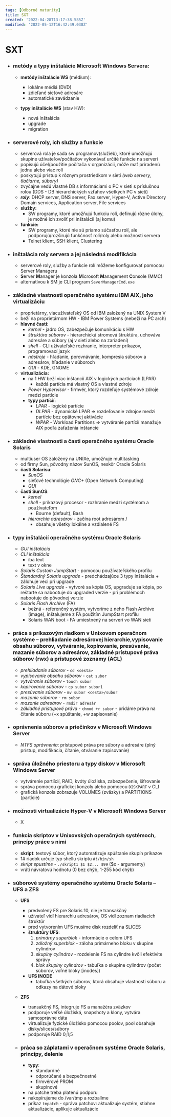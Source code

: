```yaml
---
tags: [Odborné maturity]
title: SXT
created: '2022-04-28T13:17:38.585Z'
modified: '2022-05-12T16:42:49.038Z'
---
```


# SXT

- ### metódy a typy inštalácie Microsoft Windows Servera:
  - **metódy inštalácie WS** (médium):
    - lokálne médiá (DVD)
    - zdieľané sieťové adresáre
    - automatické zavádzanie
  
  - **typy inštalácie WS** (stav HW):
    - nová inštalácia
    - upgrade
    - migration

- ### serverové roly, ich služby a funkcie
  - serverová rola je sada sw programov(služieb), ktoré umožňujú skupine užívateľov/počítačov vykonávať určité funkcie na serveri
  - popisujú účel/použitie počítača v organizácii, môže mať priradenú jednu alebo viac rolí
  - poskytujú prístup k rôznym prostriedkom v sieti *(web servery, tlačiarne, súbory)*
  - zvyčajne vedú vlastné DB s informáciami o PC v sieti s príslušnou rolou (DDS - DB hierarchických vzťahov všetkých PC v sieti)
  - ***roly***: DHCP server, DNS server, Fax server, Hyper-V, Active Directory Domain services, Application server, File services
  - **služby:**
    - SW programy, ktoré umožňujú funkciu rolí, definujú rôzne úlohy, je možné ich zvoliť pri inštalácii (aj komu)
  - **funkcie:**
    - SW programy, ktoré nie sú priamo súčasťou rolí, ale podporujú/rozširujú funkčnosť rolí/roly alebo možnosti servera
    - Telnet klient, SSH klient, Clustering 

- ### inštalácia roly servera a jej následná modifikácia
  - serverové roly, služby a funkcie rolí môžeme konfigurovať pomocou Server Manageru
  - **S**erver **M**anager je konzola **M**icrosoft **M**anagement **C**onsole (MMC)
  - alternatívou k SM je CLI program `SeverManagerCmd.exe`

- ### základné vlastnosti operačného systému IBM AIX, jeho virtualizáciu
  - proprietárny, viacužívateľský OS od IBM založený na UNIX System V
  - beží na proprietárnom HW - IBM Power Systems (nebeží na PC arch)
  - **hlavné časti:**
    - *kernel* - jadro OS, zabezpečuje komunikáciu s HW
    - *štruktúra súborov* - hierarchická stromová štruktúra, uchováva adresáre a súbory (aj v sieti alebo na zariadení)
    - *shell* - CLI užívateľské rozhranie, interpreter príkazov, programovací jazyk
    - *nástroje* - hľadanie, porovnávanie, kompresia súborov a adresárov, hľadanie v súboroch
    - *GUI* - KDE, GNOME
  - **virtualizácia:**
    - na 1 HW beží viac inštancií AIX v logických partíciach (LPAR)
      - každá partícia má vlastný OS a vlastné zdroje
    - *Power Hypervisor* - firmvér, ktorý rozdeľuje systémové zdroje medzi partície
    - **typy partícií**:
      - *LPAR* - logické partície
      - *DLPAR* - dynamické LPAR => rozdeľovanie zdrojov medzi partície bez opätovnej aktivácie
      - *WPAR* - Workload Partitions => vytváranie partícií manažuje AIX podľa zaťaženia inštancie

- ### základné vlastnosti a časti operačného systému Oracle Solaris
  - multiuser OS založený na UNIXe, umožňuje multitasking
  - od firmy Sun, pôvodny názov SunOS, neskôr Oracle Solaris
  - **časti Solarisu**:
    - *SunOS*
    - sieťové technológie *ONC+* (Open Network Computing)
    - *GUI*
  - **časti SunOS**:
    - *kernel*
    - *shell* - príkazový procesor - rozhranie medzi systémom a používateľom
      - Bourne (default), Bash
    - *hierarchia adresárov* - začína root adresárom / 
      - obsahuje všetky lokálne a vzdialené FS
  
- ### typy inštalácií operačného systému Oracle Solaris
  - *GUI inštalácia*
  - *CLI inštalácia*
      - iba text
      - text v okne
  - *Solaris Custom JumpStart* - pomocou používateľského profilu
  - *Štandardný Solaris upgrade* - predchádzajúce 3 typy inštalácia + zálohuje veci pri upgrade
  - *Solaris Live upgrade* - vytvoré sa kópia OS, upgraduje sa kópia, po reštarte sa nabootuje do upgraded verzie - pri problémoch nabootuje do pôvodnej verzie
  - *Solaris Flash Archive* (FA)
      - bežná - referenčný systém, vytvoríme z neho Flash Archive (image), inštalujeme z FA použitím JumpStart profilu
      - Solaris WAN boot - FA umiestnený na serveri vo WAN sieti

- ### práca s príkazovým riadkom v Unixovom operačnom systéme – prehliadanie adresárovej hierarchie,vypisovanie obsahu súborov, vytváranie, kopírovanie, presúvanie, mazanie súborov a adresárov, základné prístupové práva súborov (rwx) a prístupové zoznamy (ACL)
  - *prehliadanie súborov* - `cd <cesta>`
  - *vypisovanie obsahu súborov* - `cat subor`
  - *vytváranie súborov* - `touch subor`
  - *kopírovanie súborov* - `cp subor subor1`
  - *presúvanie súborov* - `mv subor <cesta>/subor`
  - *mazanie súborov* - `rm subor`
  - *mazanie adresárov* - `rmdir adresár`
  - *základné prístupové práva* - `chmod +r subor` - pridáme práva na čítanie súboru (+x spúštanie, +w zapisovanie)

- ### oprávnenia súborov a priečinkov v Microsoft Windows Server
  - *NTFS oprávnenia*: prístupové práva pre súbory a adresáre (plný prístup, modifikácia, čítanie, otváranie zapisovanie)

- ### správa úložného priestoru a typy diskov v Microsoft Windows Server
  - vytvárenie partiícií, RAID, kvóty úložiska, zabezpečenie, šifrovanie
  - správa pomocou grafickej konzoly alebo pomocou `DISKPART` v CLI
  - grafická konzola zobrazuje VOLUMES (zväzky) a PARTITIONS (partície)

- ### možnosti virtualizácie Hyper-V v Microsoft Windows Server
  - X

- ### funkcia skriptov v Unixovských operačných systémoch, princípy práce s nimi
  - **skript**: textový súbor, ktorý automatizuje spúštanie skupín príkazov
  - 1# riadok určuje typ shellu skriptu `#!/bin/sh`
  - *skript spustíme* - `./skript1 $1 $2... $99` ($x - argumenty)
  - vráti návratovú hodnotu (0 bez chýb, 1-255 kód chýb)

- ### súborové systémy operačného systému Oracle Solaris – UFS a ZFS
  - **UFS**
    - predvolený FS pre Solaris 10, nie je transakčný
    - užívateľ vidí hierarchiu adresárov, OS vidí zoznam riadiacich štruktúr
    - pred vytvorením UFS musíme disk rozdeliť na SLICES
    - **štruktúry UFS**:
      1) *primárny superblok* - informácie o celom UFS
      2) *záložný superblok* - záloha primárneho bloku v skupine cylindrov
      3) *skupiny cylindrov* - rozdelenie FS na cylindre kvôli efektivite správy
      4) *blok skupiny cylindrov* - tabuľka o skupine cylindrov (počet súborov, voľné bloky [inodes])
    - **UFS INODE**
      - tabuľka všetkých súborov, ktorá obsahuje vlastnosti súboru a odkazy na dátové bloky
  - **ZFS**
    - transakčný FS, integruje FS a manažéra zväzkov
    - podporuje veľké úložiská, snapshoty a klony, vytvára samosprávne dáta
    - virtualizuje fyzické úložisko pomocou poolov, pool obsahuje disky/slices/súbory
    - podporuje RAID 0;1;5

  - ### práca so záplatami v operačnom systéme Oracle Solaris, princípy, delenie
    - **typy**:
      - štandardné
      - odporúčané a bezpečnostné
      - firmvérové PROM
      - skupinové
    - na patche treba platenú podporu
    - nakopírujeme do /var/tmp a rozbalíme
    - príkaz `tmpatch` - správa patchov: aktualizuje systém, stiahne aktualizácie, aplikuje aktualizácie

